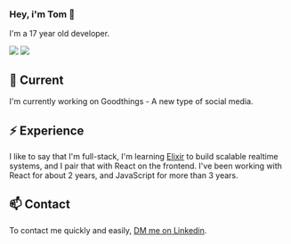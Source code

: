 ### Hey, i'm Tom 👋

I'm a 17 year old developer.

<div> 
  <a href = "mailto:aguiarhcode@gmail.com"><img src="https://img.shields.io/badge/-Gmail-%23333?style=for-the-badge&logo=gmail&logoColor=white" target="_blank"></a>
  <a href="https://www.linkedin.com/in/tom%C3%A1s-aguiar-6690481ab/" target="_blank"><img src="https://img.shields.io/badge/-LinkedIn-%230077B5?style=for-the-badge&logo=linkedin&logoColor=white" target="_blank"></a> 
 
</div>

## 🔭 Current

I'm currently working on Goodthings - A new type of social media.
## ⚡️ Experience

I like to say that I'm full-stack, I'm learning [Elixir](https://elixir-lang.org) to build scalable realtime systems, and I pair that with React on the frontend. I've been working with React for about 2 years, and JavaScript for more than 3 years.

## 📫 Contact

To contact me quickly and easily, [DM me on Linkedin](https://www.linkedin.com/in/tom%C3%A1s-aguiar-6690481ab/).
